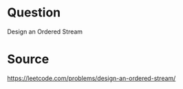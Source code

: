 # Question
Design an Ordered Stream

# Source
https://leetcode.com/problems/design-an-ordered-stream/